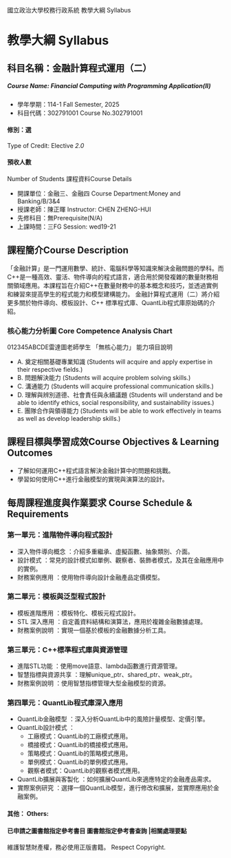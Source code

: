 國立政治大學校務行政系統 教學大綱 Syllabus
# 教學大綱 Syllabus
##  科目名稱：金融計算程式運用（二）
#####  Course Name: Financial Computing with Programming Application(II)
  * 學年學期：114-1 Fall Semester, 2025 
  * 科目代碼：302791001 Course No.302791001
#### 修別：選
Type of Credit: Elective 
_2.0_
#### 預收人數
Number of Students
課程資料Course Details
  * 開課單位：金融三、金融四 Course Department:Money and Banking/B/3&4 
  * 授課老師：陳正暉 Instructor: CHEN ZHENG-HUI 
  * 先修科目：無Prerequisite(N/A)
  * 上課時間：三FG Session: wed19-21 
##  課程簡介Course Description
「金融計算」是一門運用數學、統計、電腦科學等知識來解決金融問題的學科。而C++是一種高效、靈活、物件導向的程式語言，適合用於開發複雜的數量財務相關領域應用。本課程旨在介紹C++在數量財務中的基本概念和技巧，並透過實例和練習來提高學生的程式能力和模型建構能力。
金融計算程式運用（二）將介紹更多關於物件導向、模板設計、C++ 標準程式庫、QuantLib程式庫原始碼的介紹。
###  核心能力分析圖 Core Competence Analysis Chart
012345ABCDE雷達圖老師學生
「無核心能力」 
能力項目說明
  * A. 奠定相關基礎專業知識 (Students will acquire and apply expertise in their respective fields.)
  * B. 問題解決能力 (Students will acquire problem solving skills.)
  * C. 溝通能力 (Students will acquire professional communication skills.)
  * D. 理解與辨別道德、社會責任與永續議題 (Students will understand and be able to identify ethics, social responsibility, and sustainability issues.)
  * E. 團隊合作與領導能力 (Students will be able to work effectively in teams as well as develop leadership skills.)
##  課程目標與學習成效Course Objectives & Learning Outcomes 
  * 了解如何運用C++程式語言解決金融計算中的問題和挑戰。
  * 學習如何使用C++進行金融模型的實現與演算法的設計。
##  每周課程進度與作業要求 Course Schedule & Requirements
### 第一單元：進階物件導向程式設計
  * 深入物件導向概念 ：介紹多重繼承、虛擬函數、抽象類別、介面。
  * 設計模式 ：常見的設計模式如單例、觀察者、裝飾者模式，及其在金融應用中的實例。
  * 財務案例應用 ：使用物件導向設計金融產品定價模型。
### 第二單元：模板與泛型程式設計
  * 模板進階應用 ：模板特化、模板元程式設計。
  * STL 深入應用 ：自定義資料結構和演算法，應用於複雜金融數據處理。
  * 財務案例說明 ：實現一個基於模板的金融數據分析工具。
### 第三單元：C++標準程式庫與資源管理
  * 進階STL功能 ：使用move語意、lambda函數進行資源管理。
  * 智慧指標與資源共享 ：理解unique_ptr、shared_ptr、weak_ptr。
  * 財務案例說明 ：使用智慧指標管理大型金融模型的資源。
### 第四單元：QuantLib程式庫深入應用
  * QuantLib金融模型 ：深入分析QuantLib中的風險計量模型、定價引擎。
  * QuantLib設計模式 ： 
    * 工廠模式：QuantLib的工廠模式應用。
    * 橋接模式：QuantLib的橋接模式應用。
    * 策略模式：QuantLib的策略模式應用。
    * 單例模式：QuantLib的單例模式應用。
    * 觀察者模式：QuantLib的觀察者模式應用。
  * QuantLib擴展與客製化 ：如何擴展QuantLib來適應特定的金融產品需求。
  * 實際案例研究 ：選擇一個QuantLib模型，進行修改和擴展，並實際應用於金融案例。
####  其他： Others:
####  已申請之圖書館指定參考書目  圖書館指定參考書查詢 |相關處理要點
維護智慧財產權，務必使用正版書籍。 Respect Copyright.
